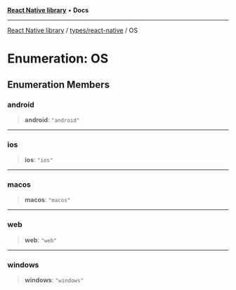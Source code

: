 [**React Native library**](../../../index.md) • **Docs**

***

[React Native library](../../../modules.md) / [types/react-native](../index.md) / OS

# Enumeration: OS

## Enumeration Members

### android

> **android**: `"android"`

***

### ios

> **ios**: `"ios"`

***

### macos

> **macos**: `"macos"`

***

### web

> **web**: `"web"`

***

### windows

> **windows**: `"windows"`
